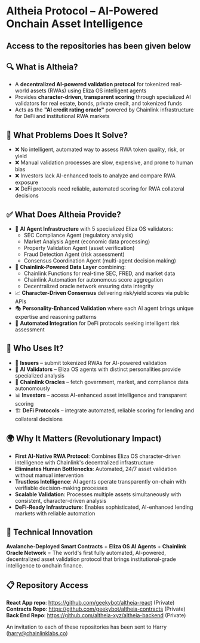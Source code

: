 # Altheia Protocol – AI-Powered Onchain Asset Intelligence
## Access to the repositories has been given below 
## 🔍 What is Altheia?

- A **decentralized AI-powered validation protocol** for tokenized real-world assets (RWAs) using Eliza OS intelligent agents
- Provides **character-driven, transparent scoring** through specialized AI validators for real estate, bonds, private credit, and tokenized funds
- Acts as the **"AI credit rating oracle"** powered by Chainlink infrastructure for DeFi and institutional RWA markets

## 🧩 What Problems Does It Solve?

- ❌ No intelligent, automated way to assess RWA token quality, risk, or yield
- ❌ Manual validation processes are slow, expensive, and prone to human bias
- ❌ Investors lack AI-enhanced tools to analyze and compare RWA exposure
- ❌ DeFi protocols need reliable, automated scoring for RWA collateral decisions

## ✅ What Does Altheia Provide?

- 🤖 **AI Agent Infrastructure** with 5 specialized Eliza OS validators:
  - SEC Compliance Agent (regulatory analysis)
  - Market Analysis Agent (economic data processing)
  - Property Validation Agent (asset verification)
  - Fraud Detection Agent (risk assessment)
  - Consensus Coordination Agent (multi-agent decision making)
- 🔗 **Chainlink-Powered Data Layer** combining:
  - Chainlink Functions for real-time SEC, FRED, and market data
  - Chainlink Automation for autonomous score aggregation
  - Decentralized oracle network ensuring data integrity
- 📈 **Character-Driven Consensus** delivering risk/yield scores via public APIs
- 🎭 **Personality-Enhanced Validation** where each AI agent brings unique expertise and reasoning patterns
- 🧾 **Automated Integration** for DeFi protocols seeking intelligent risk assessment

## 👥 Who Uses It?

- 🏢 **Issuers** – submit tokenized RWAs for AI-powered validation
- 🤖 **AI Validators** – Eliza OS agents with distinct personalities provide specialized analysis
- 🔗 **Chainlink Oracles** – fetch government, market, and compliance data autonomously
- 📊 **Investors** – access AI-enhanced asset intelligence and transparent scoring
- 🏗️ **DeFi Protocols** – integrate automated, reliable scoring for lending and collateral decisions

## 🌍 Why It Matters (Revolutionary Impact)

- **First AI-Native RWA Protocol**: Combines Eliza OS character-driven intelligence with Chainlink's decentralized infrastructure
- **Eliminates Human Bottlenecks**: Automated, 24/7 asset validation without manual intervention
- **Trustless Intelligence**: AI agents operate transparently on-chain with verifiable decision-making processes
- **Scalable Validation**: Processes multiple assets simultaneously with consistent, character-driven analysis
- **DeFi-Ready Infrastructure**: Enables sophisticated, AI-enhanced lending markets with reliable automation

## 🚀 Technical Innovation

**Avalanche-Deployed Smart Contracts** + **Eliza OS AI Agents** + **Chainlink Oracle Network** = The world's first fully automated, AI-powered, decentralized asset validation protocol that brings institutional-grade intelligence to onchain finance.

## 📋 Repository Access

**React App repo**: https://github.com/geekybot/altheia-react (Private)  
**Contracts Repo**: https://github.com/geekybot/altheia-contracts (Private)  
**Back End Repo**: https://github.com/altheia-xyz/altheia-backend (Private)  

An invitation to each of these repositories has been sent to Harry (harry@chainlinklabs.co)
